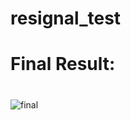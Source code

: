 # resignal_test

# Final Result:
#
![final](https://user-images.githubusercontent.com/46994109/110215415-b1b9b580-7ecf-11eb-8de1-80c9d65b8468.jpeg)
